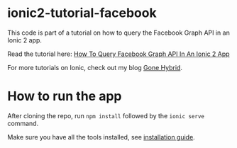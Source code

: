 # ionic2-tutorial-facebook
This code is part of a tutorial on how to query the Facebook Graph API in an Ionic 2 app.

Read the tutorial here: [How To Query Facebook Graph API In An Ionic 2 App
](http://gonehybrid.com/how-to-query-facebook-graph-api-in-an-ionic-2-app/)

For more tutorials on Ionic, check out my blog [Gone Hybrid](http://gonehybrid.com).

# How to run the app
After cloning the repo, run `npm install` followed by the `ionic serve` command.

Make sure you have all the tools installed, see [installation guide](http://gonehybrid.com/build-your-first-mobile-app-with-ionic-2-angular-2-part-2/).
